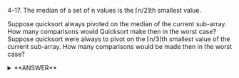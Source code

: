 ﻿4-17. The median of a set of n values is the ⌈n/2⌉th smallest value.

Suppose quicksort always pivoted on the median of the current sub-array. How many comparisons would Quicksort make then in the worst case?  
Suppose quicksort were always to pivot on the ⌈n/3⌉th smallest value of the current sub-array. How many comparisons would be made then in the worst case?  


<details>
<summary>**ANSWER**</summary>
  <p>

    (a)  
        half

    (b)  
        Let F(n) be the number of compares for a quicksort of size n, split into a section of size 1/3 and a section of size 2/3. The recurrence relation would be:

        F(n) = n/3 + 2n/3 + F(n/3) + F(2n/3) = n + F(n/3) + F(2n/3)

        In other words, the number of compares at size n is equal to the number of compares to do a top level partition (1/3 for one side, 2/3 for the other side), plus the number of compares to quicksort the 1/3 partition and the 2/3 partition.

  </p>
</details>